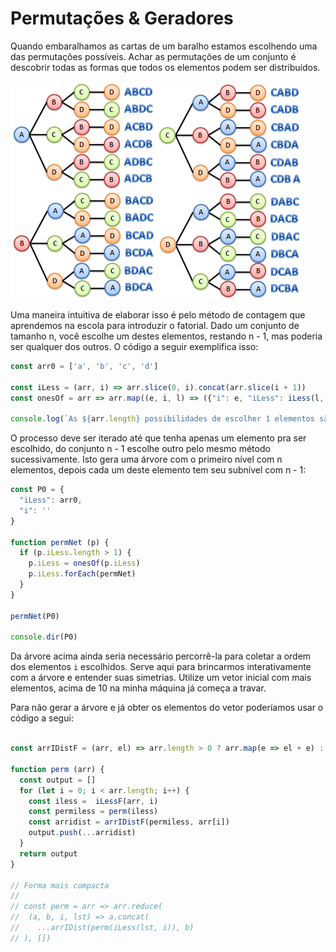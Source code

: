 # Permutações & Geradores

Quando embaralhamos as cartas de um baralho estamos escolhendo uma das permutações possíveis. Achar as permutações de um conjunto é descobrir todas as formas que todos os elementos podem ser distribuídos.

![permutações de abcd](permutas.png)


Uma maneira intuitiva de elaborar isso é pelo método de contagem que aprendemos na escola para introduzir o fatorial. Dado um conjunto de tamanho n, você escolhe um destes elementos, restando n - 1,  mas poderia ser qualquer dos outros. O código a seguir exemplifica isso:
```javascript
const arr0 = ['a', 'b', 'c', 'd']

const iLess = (arr, i) => arr.slice(0, i).concat(arr.slice(i + 1))
const onesOf = arr => arr.map((e, i, l) => ({"i": e, "iLess": iLess(l, i)}))

console.log(`As ${arr.length} possibilidades de escolher 1 elementos são: ${JSON.stringify(onesOf(arr0), null, 4)}`)
```

O processo deve ser iterado até que tenha apenas um elemento pra ser escolhido, do conjunto n - 1 escolhe outro pelo mesmo método sucessivamente. Isto gera uma árvore com o primeiro nível com n elementos, depois cada um deste elemento tem seu subnível com n - 1:

```javascript
const P0 = {
  "iLess": arr0,
  "i": ''
}

function permNet (p) {
  if (p.iLess.length > 1) {
    p.iLess = onesOf(p.iLess)
    p.iLess.forEach(permNet)
  }
}

permNet(P0)

console.dir(P0)
```

Da árvore acima ainda seria necessário percorrê-la para coletar a ordem dos elementos `i` escolhidos. Serve aqui para brincarmos interativamente com a árvore e entender suas simetrias. Utilize um vetor inicial com mais elementos, acima de 10 na minha máquina já começa a travar.

Para não gerar a árvore e já obter os elementos do vetor poderíamos usar o código a segui:
```javascript

const arrIDistF = (arr, el) => arr.length > 0 ? arr.map(e => el + e) : [el]

function perm (arr) {
  const output = []
  for (let i = 0; i < arr.length; i++) {
    const iless =  iLessF(arr, i)
    const permiless = perm(iless)
    const arridist = arrIDistF(permiless, arr[i])
    output.push(...arridist)
  }
  return output
}

// Forma mais compacta
// 
// const perm = arr => arr.reduce(
//  (a, b, i, lst) => a.concat(
//    ...arrIDist(perm(iLess(lst, i)), b)
// ), [])
```
